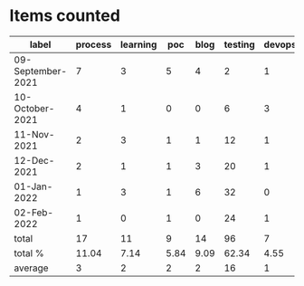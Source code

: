 # Items counted
label | process | learning | poc | blog | testing | devops
---|---|---|---|---|---|---
09-September-2021 | 7 | 3 | 5 | 4 | 2 | 1
10-October-2021 | 4 | 1 | 0 | 0 | 6 | 3
11-Nov-2021 | 2 | 3 | 1 | 1 | 12 | 1
12-Dec-2021 | 2 | 1 | 1 | 3 | 20 | 1
01-Jan-2022 | 1 | 3 | 1 | 6 | 32 | 0
02-Feb-2022 | 1 | 0 | 1 | 0 | 24 | 1
total | 17 | 11 | 9 | 14 | 96 | 7
total % | 11.04 | 7.14 | 5.84 | 9.09 | 62.34 | 4.55
average | 3 | 2 | 2 | 2 | 16 | 1
